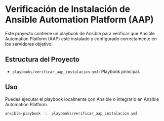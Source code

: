 # Verificación de Instalación de Ansible Automation Platform (AAP)

Este proyecto contiene un playbook de Ansible para verificar que Ansible Automation Platform (AAP) esté instalado y configurado correctamente en los servidores objetivo.

## Estructura del Proyecto

- `playbooks/verificar_aap_instalacion.yml`: Playbook principal.


## Uso

Puedes ejecutar el playbook localmente con Ansible o integrarlo en Ansible Automation Platform.

```bash
ansible-playbook -i  playbooks/verificar_aap_instalacion.yml
